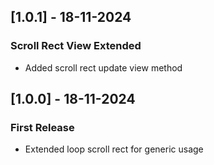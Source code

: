 ## [1.0.1] - 18-11-2024
### Scroll Rect View Extended
- Added scroll rect update view method

## [1.0.0] - 18-11-2024
### First Release
- Extended loop scroll rect for generic usage